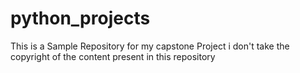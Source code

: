 # python_projects
This is a Sample Repository for my capstone Project
i don't take the copyright of the content present in this repository
